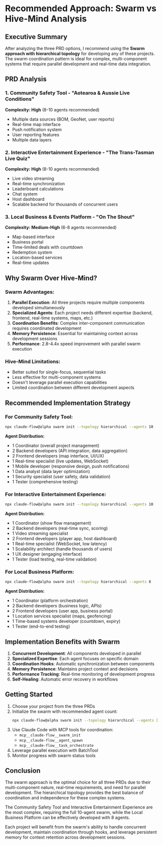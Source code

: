 # Recommended Approach: Swarm vs Hive-Mind Analysis

## Executive Summary

After analyzing the three PRD options, I recommend using the **Swarm approach with hierarchical topology** for developing any of these projects. The swarm coordination pattern is ideal for complex, multi-component systems that require parallel development and real-time data integration.

## PRD Analysis

### 1. Community Safety Tool - "Aotearoa & Aussie Live Conditions"
**Complexity: High** (8-10 agents recommended)
- Multiple data sources (BOM, GeoNet, user reports)
- Real-time map interface
- Push notification system
- User reporting features
- Multiple data layers

### 2. Interactive Entertainment Experience - "The Trans-Tasman Live Quiz"
**Complexity: High** (8-10 agents recommended)
- Live video streaming
- Real-time synchronization
- Leaderboard calculations
- Chat system
- Host dashboard
- Scalable backend for thousands of concurrent users

### 3. Local Business & Events Platform - "On The Shout"
**Complexity: Medium-High** (6-8 agents recommended)
- Map-based interface
- Business portal
- Time-limited deals with countdown
- Redemption system
- Location-based services
- Real-time updates

## Why Swarm Over Hive-Mind?

### Swarm Advantages:
1. **Parallel Execution**: All three projects require multiple components developed simultaneously
2. **Specialized Agents**: Each project needs different expertise (backend, frontend, real-time systems, maps, etc.)
3. **Coordination Benefits**: Complex inter-component communication requires coordinated development
4. **Memory Persistence**: Essential for maintaining context across development sessions
5. **Performance**: 2.8-4.4x speed improvement with parallel swarm execution

### Hive-Mind Limitations:
- Better suited for single-focus, sequential tasks
- Less effective for multi-component systems
- Doesn't leverage parallel execution capabilities
- Limited coordination between different development aspects

## Recommended Implementation Strategy

### For Community Safety Tool:
```bash
npx claude-flow@alpha swarm init --topology hierarchical --agents 10
```
**Agent Distribution:**
- 1 Coordinator (overall project management)
- 2 Backend developers (API integration, data aggregation)
- 2 Frontend developers (map interface, UI/UX)
- 1 Real-time specialist (live updates, WebSocket)
- 1 Mobile developer (responsive design, push notifications)
- 1 Data analyst (data layer optimization)
- 1 Security specialist (user safety, data validation)
- 1 Tester (comprehensive testing)

### For Interactive Entertainment Experience:
```bash
npx claude-flow@alpha swarm init --topology hierarchical --agents 10
```
**Agent Distribution:**
- 1 Coordinator (show flow management)
- 2 Backend developers (real-time sync, scoring)
- 1 Video streaming specialist
- 2 Frontend developers (player app, host dashboard)
- 1 Real-time specialist (WebSocket, low latency)
- 1 Scalability architect (handle thousands of users)
- 1 UX designer (engaging interface)
- 1 Tester (load testing, real-time validation)

### For Local Business Platform:
```bash
npx claude-flow@alpha swarm init --topology hierarchical --agents 8
```
**Agent Distribution:**
- 1 Coordinator (platform orchestration)
- 2 Backend developers (business logic, APIs)
- 2 Frontend developers (user app, business portal)
- 1 Location services specialist (maps, geofencing)
- 1 Time-based systems developer (countdown, expiry)
- 1 Tester (end-to-end testing)

## Implementation Benefits with Swarm

1. **Concurrent Development**: All components developed in parallel
2. **Specialized Expertise**: Each agent focuses on specific domain
3. **Coordination Hooks**: Automatic synchronization between components
4. **Memory Persistence**: Maintains project context and decisions
5. **Performance Tracking**: Real-time monitoring of development progress
6. **Self-Healing**: Automatic error recovery in workflows

## Getting Started

1. Choose your project from the three PRDs
2. Initialize the swarm with recommended agent count:
   ```bash
   npx claude-flow@alpha swarm init --topology hierarchical --agents [8-10]
   ```
3. Use Claude Code with MCP tools for coordination:
   - `mcp__claude-flow__swarm_init`
   - `mcp__claude-flow__agent_spawn`
   - `mcp__claude-flow__task_orchestrate`
4. Leverage parallel execution with BatchTool
5. Monitor progress with swarm status tools

## Conclusion

The swarm approach is the optimal choice for all three PRDs due to their multi-component nature, real-time requirements, and need for parallel development. The hierarchical topology provides the best balance of coordination and independence for these complex systems.

The Community Safety Tool and Interactive Entertainment Experience are the most complex, requiring the full 10-agent swarm, while the Local Business Platform can be effectively developed with 8 agents.

Each project will benefit from the swarm's ability to handle concurrent development, maintain coordination through hooks, and leverage persistent memory for context retention across development sessions.
